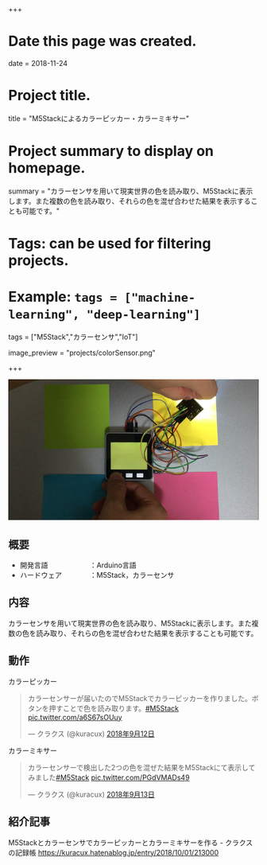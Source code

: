 +++
# Date this page was created.
date = 2018-11-24

# Project title.
title = "M5Stackによるカラーピッカー・カラーミキサー"

# Project summary to display on homepage.
summary = "カラーセンサを用いて現実世界の色を読み取り、M5Stackに表示します。また複数の色を読み取り、それらの色を混ぜ合わせた結果を表示することも可能です。"

# Tags: can be used for filtering projects.
# Example: `tags = ["machine-learning", "deep-learning"]`
tags = ["M5Stack","カラーセンサ","IoT"]

image_preview = "projects/colorSensor.png"

+++

![This is a image](../../img/projects/colorSensor.png)

## 概要

- 開発言語　　　　　　：Arduino言語
- ハードウェア　　　　：M5Stack，カラーセンサ

## 内容
カラーセンサを用いて現実世界の色を読み取り、M5Stackに表示します。また複数の色を読み取り、それらの色を混ぜ合わせた結果を表示することも可能です。

## 動作

カラーピッカー
<blockquote class="twitter-tweet" data-lang="ja"><p lang="ja" dir="ltr">カラーセンサーが届いたのでM5Stackでカラーピッカーを作りました。ボタンを押すことで色を読み取ります。<a href="https://twitter.com/hashtag/M5Stack?src=hash&amp;ref_src=twsrc%5Etfw">#M5Stack</a> <a href="https://t.co/a6S67sOUuy">pic.twitter.com/a6S67sOUuy</a></p>&mdash; クラクス (@kuracux) <a href="https://twitter.com/kuracux/status/1039846044148723713?ref_src=twsrc%5Etfw">2018年9月12日</a></blockquote>
<script async src="https://platform.twitter.com/widgets.js" charset="utf-8"></script>

カラーミキサー
<blockquote class="twitter-tweet" data-lang="ja"><p lang="ja" dir="ltr">カラーセンサーで検出した2つの色を混ぜた結果をM5Stackにて表示してみました<a href="https://twitter.com/hashtag/M5Stack?src=hash&amp;ref_src=twsrc%5Etfw">#M5Stack</a> <a href="https://t.co/PGdVMADs49">pic.twitter.com/PGdVMADs49</a></p>&mdash; クラクス (@kuracux) <a href="https://twitter.com/kuracux/status/1040223757397159937?ref_src=twsrc%5Etfw">2018年9月13日</a></blockquote>
<script async src="https://platform.twitter.com/widgets.js" charset="utf-8"></script>

## 紹介記事
M5Stackとカラーセンサでカラーピッカーとカラーミキサーを作る - クラクスの記録帳
https://kuracux.hatenablog.jp/entry/2018/10/01/213000

